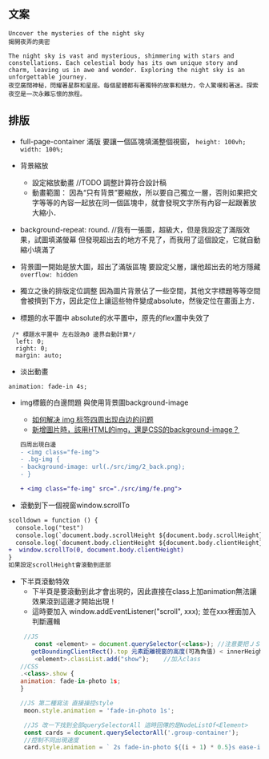 


## 文案
```
Uncover the mysteries of the night sky
揭開夜弄的奧密

The night sky is vast and mysterious, shimmering with stars and constellations. Each celestial body has its own unique story and charm, leaving us in awe and wonder. Exploring the night sky is an unforgettable journey.
夜空廣闊神秘，閃耀著星群和星座。每個星體都有著獨特的故事和魅力，令人驚嘆和著迷。探索夜空是一次永難忘懷的旅程。
```

## 排版
- full-page-container 滿版
要讓一個區塊填滿整個視窗， `height: 100vh; width: 100%;`


- 背景縮放
  - 設定縮放動畫 //TODO 調整計算符合設計稿
  - 動畫範圍：
因為“只有背景”要縮放，所以要自己獨立一層，否則如果把文字等等的內容一起放在同一個區塊中，就會發現文字所有內容一起跟著放大縮小．
 - background-repeat: round. 
//我有一張圖，超級大，但是我設定了滿版效果，試圖填滿螢幕
但發現超出去的地方不見了，而我用了這個設定，它就自動縮小填滿了


- 背景圖一開始是放大圖，超出了滿版區塊
要設定父層，讓他超出去的地方隱藏 ` overflow: hidden`

- 獨立之後的排版定位調整
因為圖片背景佔了一些空間，其他文字標題等等空間會被擠到下方，因此定位上讓這些物件變成absolute，然後定位在畫面上方．

- 標題的水平置中
absolute的水平置中，原先的flex置中失效了
```
 /* 標題水平置中 左右設為0 邊界自動計算*/
  left: 0;
  right: 0;
  margin: auto;
  ```

- 淡出動畫
```
animation: fade-in 4s;
```

- img標籤的白邊問題 與使用背景圖background-image
  - [如何解决 img 标签四周出现白边的问题](https://blog.csdn.net/yiguoxiaohai/article/details/121673610)
  - [新增圖片時，該用HTML的img，還是CSS的background-image？](https://jimmyswebnote.com/html-img-or-css-background-image/)

  ```diff
  四周出現白邊
  - <img class="fe-img">
  - .bg-img {
  - background-image: url(./src/img/2_back.png);
  - }
  
  + <img class="fe-img" src="./src/img/fe.png">

  ```
- 滾動到下一個視窗window.scrollTo
```diff
scolldown = function () {
  console.log("test")
  console.log(`document.body.scrollHeight ${document.body.scrollHeight}`) //2600 範例數字 會根據視窗大小不同
  console.log(`document.body.clientHeight ${document.body.clientHeight}`) //995 範例數字 會根據視窗大小不同
+  window.scrollTo(0, document.body.clientHeight)
}
如果設定scrollHeight會滾動到底部

```

- 下半頁滾動特效
  - 下半頁是要滾動到此才會出現的，因此直接在class上加animation無法讓效果滾到這邊才開始出現！
  - 這時要加入 window.addEventListener("scroll", xxx); 並在xxx裡面加入判斷邏輯
  ```js
   //JS
      const <element> = document.querySelector(<class>); //注意要把ＪＳ寫入到ＤＯＭ出現之後，否則會null
     getBoundingClientRect().top 元素距離視窗的高度(可為負值) < innerHeight 視窗內的網頁內容高度 *0.8(觸發的係數可自行調整)
      <element>.classList.add("show");    //加入class
  //CSS
  .<class>.show {
  animation: fade-in-photo 1s;
  }

  //JS 第二種寫法 直接操控style
   moon.style.animation = 'fade-in-photo 1s';

   //JS 改一下找到全部querySelectorAll 這時回傳的是NodeListOf<Element>
   const cards = document.querySelectorAll('.group-container');
   //控制不同出現速度  
   card.style.animation = ` 2s fade-in-photo ${(i + 1) * 0.5}s ease-in-out`


  ```
  